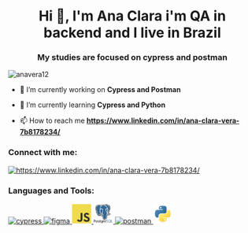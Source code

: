 <h1 align="center">Hi 👋, I'm Ana Clara i'm QA in backend and I live in Brazil</h1>
<h3 align="center">My studies are focused on cypress and postman</h3>

<p align="left"> <img src="https://komarev.com/ghpvc/?username=anavera12&label=Profile%20views&color=0e75b6&style=flat" alt="anavera12" /> </p>

- 🔭 I’m currently working on **Cypress and Postman**

- 🌱 I’m currently learning **Cypress and Python**

- 📫 How to reach me **https://www.linkedin.com/in/ana-clara-vera-7b8178234/**

<h3 align="left">Connect with me:</h3>
<p align="left">
<a href="https://linkedin.com/in/https://www.linkedin.com/in/ana-clara-vera-7b8178234/" target="blank"><img align="center" src="https://raw.githubusercontent.com/rahuldkjain/github-profile-readme-generator/master/src/images/icons/Social/linked-in-alt.svg" alt="https://www.linkedin.com/in/ana-clara-vera-7b8178234/" height="30" width="40" /></a>
</p>

<h3 align="left">Languages and Tools:</h3>
<p align="left"> <a href="https://www.cypress.io" target="_blank" rel="noreferrer"> <img src="https://raw.githubusercontent.com/simple-icons/simple-icons/6e46ec1fc23b60c8fd0d2f2ff46db82e16dbd75f/icons/cypress.svg" alt="cypress" width="40" height="40"/> </a> <a href="https://www.figma.com/" target="_blank" rel="noreferrer"> <img src="https://www.vectorlogo.zone/logos/figma/figma-icon.svg" alt="figma" width="40" height="40"/> </a> <a href="https://developer.mozilla.org/en-US/docs/Web/JavaScript" target="_blank" rel="noreferrer"> <img src="https://raw.githubusercontent.com/devicons/devicon/master/icons/javascript/javascript-original.svg" alt="javascript" width="40" height="40"/> </a> <a href="https://www.postgresql.org" target="_blank" rel="noreferrer"> <img src="https://raw.githubusercontent.com/devicons/devicon/master/icons/postgresql/postgresql-original-wordmark.svg" alt="postgresql" width="40" height="40"/> </a> <a href="https://postman.com" target="_blank" rel="noreferrer"> <img src="https://www.vectorlogo.zone/logos/getpostman/getpostman-icon.svg" alt="postman" width="40" height="40"/> </a> <a href="https://www.python.org" target="_blank" rel="noreferrer"> <img src="https://raw.githubusercontent.com/devicons/devicon/master/icons/python/python-original.svg" alt="python" width="40" height="40"/> </a> </p>
